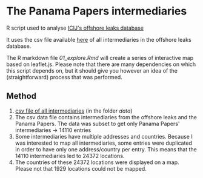 # The Panama Papers intermediaries

R script used to analyse [ICIJ's offshore leaks database](https://offshoreleaks.icij.org)

It uses the csv file available [here](https://cloudfront-files-1.publicintegrity.org/offshoreleaks/data-csv.zip#_ga=1.76380693.1812329309.1462825617) of all intermediaries in the offshore leaks database.

The R markdown file *01_explore.Rmd* will create a series of interactive map based on leaflet.js. Please note that there are many dependencies on which this script depends on, but it should give you however an idea of the (straightforward) process that was performed. 
## Method

1. [csv file of all intermediaries](https://cloudfront-files-1.publicintegrity.org/offshoreleaks/data-csv.zip#_ga=1.76380693.1812329309.1462825617) (in the folder *data*)
2. The csv data file contains intermediaries from the offshore leaks and the Panama Papers. The data was subset to get only Panama Papers' intermediaries -> 14110 entries
3. Some intermediaries have multiple addresses and countries. Because I was interested to map all intermediaries, some entries were duplicated in order to have only one address/country per entry. This means that the 14110 intermediaries led to 24372 locations. 
4. The countries of these 24372 locations were displayed on a map. Please not that 1929 locations could not be mapped. 